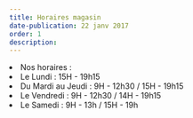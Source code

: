 ```yaml
---
title: Horaires magasin
date-publication: 22 janv 2017
order: 1
description:
---
```


<li> Nos horaires : </li>
<li> Le Lundi : 15H - 19h15 </li>
<li> Du Mardi au Jeudi : 9H - 12h30 / 15H - 19h15 </li>
<li> Le Vendredi : 9H - 12h30 / 14H - 19h15 </li>
<li> Le Samedi : 9H - 13h / 15H - 19h </li>
